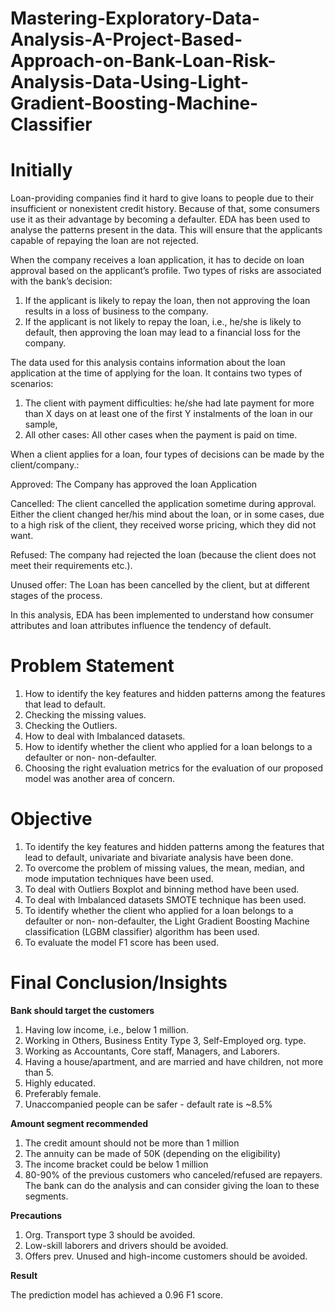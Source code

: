 # Mastering-Exploratory-Data-Analysis-A-Project-Based-Approach-on-Bank-Loan-Risk-Analysis-Data-Using-Light-Gradient-Boosting-Machine-Classifier
# **Initially**

Loan-providing companies find it hard to give loans to people due to their insufficient or nonexistent credit history. Because of that, some consumers use it as their advantage by becoming a defaulter. EDA has been used to analyse the patterns present in the data. This will ensure that the applicants capable of repaying the loan are not rejected.

When the company receives a loan application, it has to decide on loan approval based on the applicant’s profile. Two types of risks are associated with the bank’s decision:

  1. If the applicant is likely to repay the loan, then not approving the loan results in a loss of business to the company.
  2. If the applicant is not likely to repay the loan, i.e., he/she is likely to default, then approving the loan may lead to a financial loss for the company.

The data used for this analysis contains information about the loan application at the time of applying for the loan. It contains two types of scenarios:

  1. The client with payment difficulties: he/she had late payment for more than X days on at least one of the first Y instalments of the loan in our sample,
  2. All other cases: All other cases when the payment is paid on time.
     
When a client applies for a loan, four types of decisions can be made by the client/company.:

  Approved: The Company has approved the loan Application
  
  Cancelled: The client cancelled the application sometime during approval. Either the client changed her/his mind about the loan, or in some cases, due to a high risk of the client, they received worse pricing, which they did not want.
  
  Refused: The company had rejected the loan (because the client does not meet their requirements etc.).
  
  Unused offer: The Loan has been cancelled by the client, but at different stages of the process.

In this analysis, EDA has been implemented to understand how consumer attributes and loan attributes influence the tendency of default.

# **Problem Statement**
1.  How to identify the key features and hidden patterns among the features that lead to default.
2.  Checking the missing values.
3.  Checking the Outliers.
4.  How to deal with Imbalanced datasets.
5.  How to identify whether the client who applied for a loan belongs to a defaulter or non- non-defaulter.
6.  Choosing the right evaluation metrics for the evaluation of our proposed model was another area of concern.


# **Objective**
1.  To identify the key features and hidden patterns among the features that lead to default, univariate and bivariate analysis have been done.
2.  To overcome the problem of missing values, the  mean, median, and mode imputation techniques have been used.
3.  To deal with Outliers Boxplot and binning method have been used.
4.  To deal with Imbalanced datasets SMOTE technique has been used.
5.  To identify whether the client who applied for a loan belongs to a defaulter or non- non-defaulter, the Light Gradient Boosting Machine             
    classification (LGBM classifier) algorithm has been used.
6.  To evaluate the model F1 score has been used.

# **Final Conclusion/Insights**

**Bank should target the customers**
1. Having low income, i.e., below 1 million.
2. Working in Others, Business Entity Type 3, Self-Employed  org. type.
3. Working as Accountants, Core staff, Managers, and Laborers.
4. Having a house/apartment, and are married and have children, not more than 5.
5. Highly educated.
6. Preferably female.
7. Unaccompanied people can be safer -  default rate is ~8.5%

**Amount segment recommended**

1. The credit amount should not be more than 1 million
2. The annuity can be made of 50K (depending on the eligibility)
3. The income bracket could be below 1 million
4. 80-90% of the previous customers who canceled/refused are repayers. The bank can do the analysis and can consider giving the loan to these segments.

**Precautions**

1. Org. Transport type 3 should be avoided.
2. Low-skill laborers and drivers  should be avoided.
3. Offers prev. Unused and high-income customers should be avoided.

**Result**

The prediction model has achieved a 0.96 F1 score.
